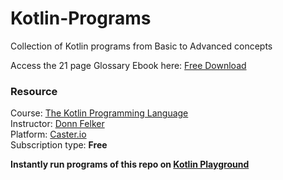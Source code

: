 # Kotlin-Programs
Collection of Kotlin programs from Basic to Advanced concepts

Access the 21 page Glossary Ebook here: [Free Download](https://kotlin-glossary-ebook.caster.io/)

### Resource

Course:     [The Kotlin Programming Language](https://caster.io/courses/kotlin-programming-language)  
Instructor: [Donn Felker](https://caster.io/instructors/donn-felker)  
Platform: [Caster.io](https://caster.io/)  
Subscription type: **Free**     

**Instantly run programs of this repo on [Kotlin Playground](play.kotlinlang.org)**
